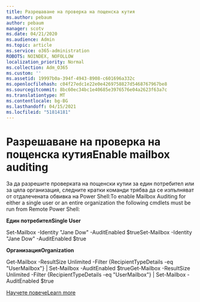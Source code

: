 ```yaml
---
title: Разрешаване на проверка на пощенска кутия
ms.author: pebaum
author: pebaum
manager: scotv
ms.date: 04/21/2020
ms.audience: Admin
ms.topic: article
ms.service: o365-administration
ROBOTS: NOINDEX, NOFOLLOW
localization_priority: Normal
ms.collection: Adm_O365
ms.custom: ''
ms.assetid: 19997b0a-394f-4943-8908-c601696a332c
ms.openlocfilehash: c04f27edc1e22e0e4269758827d5468767967be8
ms.sourcegitcommit: 8bc60ec34bc1e40685e3976576e04a2623f63a7c
ms.translationtype: MT
ms.contentlocale: bg-BG
ms.lasthandoff: 04/15/2021
ms.locfileid: "51814181"
---
```

# <a name="enable-mailbox-auditing"></a><span data-ttu-id="36481-102">Разрешаване на проверка на пощенска кутия</span><span class="sxs-lookup"><span data-stu-id="36481-102">Enable mailbox auditing</span></span>

<span data-ttu-id="36481-103">За да разрешите проверката на пощенски кутии за един потребител или за цяла организация, следните кратки команди трябва да се изпълняват от отдалечената обвивка на Power Shell:</span><span class="sxs-lookup"><span data-stu-id="36481-103">To enable Mailbox Auditing for either a single user or an entire organization the following cmdlets must be run from Remote Power Shell:</span></span>
  
 <span data-ttu-id="36481-104">**Един потребител**</span><span class="sxs-lookup"><span data-stu-id="36481-104">**Single User**</span></span>
  
<span data-ttu-id="36481-105">Set-Mailbox -Identity "Jane Dow" -AuditEnabled $true</span><span class="sxs-lookup"><span data-stu-id="36481-105">Set-Mailbox -Identity "Jane Dow" -AuditEnabled $true</span></span>
  
 <span data-ttu-id="36481-106">**Организация**</span><span class="sxs-lookup"><span data-stu-id="36481-106">**Organization**</span></span>
  
<span data-ttu-id="36481-107">Get-Mailbox -ResultSize Unlimited -Filter {RecipientTypeDetails -eq "UserMailbox"} | Set-Mailbox -AuditEnabled $true</span><span class="sxs-lookup"><span data-stu-id="36481-107">Get-Mailbox -ResultSize Unlimited -Filter {RecipientTypeDetails -eq "UserMailbox"} | Set-Mailbox -AuditEnabled $true</span></span>
  
[<span data-ttu-id="36481-108">Научете повече</span><span class="sxs-lookup"><span data-stu-id="36481-108">Learn more</span></span>](https://docs.microsoft.com/microsoft-365/compliance/enable-mailbox-auditing)
  

